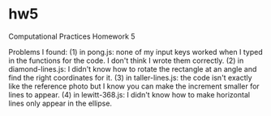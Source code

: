 # hw5
Computational Practices Homework 5

Problems I found:
(1) in pong.js: none of my input keys worked when I typed in the functions for the code. I don't think I wrote them correctly.
(2) in diamond-lines.js: I didn't know how to rotate the rectangle at an angle and find the right coordinates for it.
(3) in taller-lines.js: the code isn't exactly like the reference photo but I know you can make the increment smaller for
    lines to appear.
(4) in lewitt-368.js: I didn't know how to make horizontal lines only appear in the ellipse.
